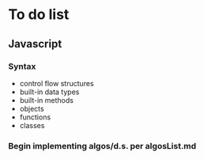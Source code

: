 # To do list

## Javascript

### Syntax

- control flow structures
- built-in data types
- built-in methods
- objects
- functions
- classes

### Begin implementing algos/d.s. per algosList.md
